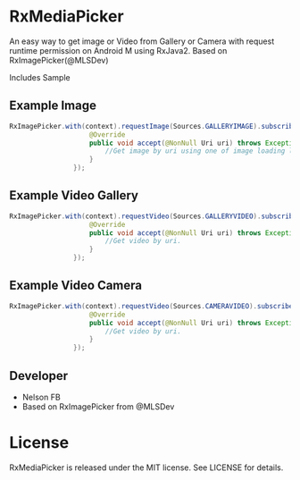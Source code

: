 # RxMediaPicker
An easy way to get image or Video from Gallery or Camera with request runtime permission on Android M using RxJava2. Based on RxImagePicker(@MLSDev)

Includes Sample

## Example Image

```java
RxImagePicker.with(context).requestImage(Sources.GALLERYIMAGE).subscribe(new Consumer<Uri>() {
                    @Override
                    public void accept(@NonNull Uri uri) throws Exception {
                        //Get image by uri using one of image loading libraries. I love Picasso
                    }
                });
```

## Example Video Gallery

```java
RxImagePicker.with(context).requestVideo(Sources.GALLERYVIDEO).subscribe(new Consumer<Uri>() {
                    @Override
                    public void accept(@NonNull Uri uri) throws Exception {
                        //Get video by uri.
                    }
                });
```

## Example Video Camera

```java
RxImagePicker.with(context).requestVideo(Sources.CAMERAVIDEO).subscribe(new Consumer<Uri>() {
                    @Override
                    public void accept(@NonNull Uri uri) throws Exception {
                        //Get video by uri.
                    }
                });
```


## Developer
* Nelson FB 
* Based on RxImagePicker from @MLSDev

# License
RxMediaPicker is released under the MIT license. See LICENSE for details.
